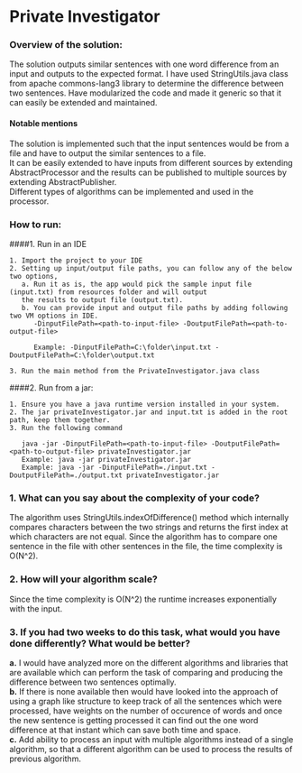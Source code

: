 
# Private Investigator

### Overview of the solution:
The solution outputs similar sentences with one word difference from an input and outputs to the expected format.
I have used StringUtils.java class from apache commons-lang3 library to determine the difference between two sentences.
Have modularized the code and made it generic so that it can easily be extended and maintained.

#### Notable mentions
The solution is implemented such that the input sentences would be from a file and have to output the similar 
sentences to a file.  
It can be easily extended to have inputs from different sources by extending AbstractProcessor and the results can 
be published to multiple sources by extending AbstractPublisher.  
Different types of algorithms can be implemented and used in the processor.  

### How to run:
####1. Run in an IDE
```text
1. Import the project to your IDE
2. Setting up input/output file paths, you can follow any of the below two options,
   a. Run it as is, the app would pick the sample input file (input.txt) from resources folder and will output 
   the results to output file (output.txt).
   b. You can provide input and output file paths by adding following two VM options in IDE.
      -DinputFilePath=<path-to-input-file> -DoutputFilePath=<path-to-output-file>
      
      Example: -DinputFilePath=C:\folder\input.txt -DoutputFilePath=C:\folder\output.txt
      
3. Run the main method from the PrivateInvestigator.java class
```

####2. Run from a jar:
```text
1. Ensure you have a java runtime version installed in your system. 
2. The jar privateInvestigator.jar and input.txt is added in the root path, keep them together.
3. Run the following command
   
   java -jar -DinputFilePath=<path-to-input-file> -DoutputFilePath=<path-to-output-file> privateInvestigator.jar
   Example: java -jar privateInvestigator.jar 
   Example: java -jar -DinputFilePath=./input.txt -DoutputFilePath=./output.txt privateInvestigator.jar
```

### 1. What can you say about the complexity of your code?
The algorithm uses StringUtils.indexOfDifference() method which internally compares characters between the two strings 
and returns the first index at which characters are not equal. Since the algorithm has to compare one sentence in the 
file with other sentences in the file, the time complexity is O(N^2).

### 2. How will your algorithm scale?
Since the time complexity is O(N^2) the runtime increases exponentially with the input.

### 3. If you had two weeks to do this task, what would you have done differently? What would be better?
**a.** I would have analyzed more on the different algorithms and libraries that are available which can perform the task of 
comparing and producing the difference between two sentences optimally.  
**b.** If there is none available then would have looked into the approach of using a graph like structure to keep track of 
all the sentences which were processed, have weights on the number of occurence of words and once the new sentence 
is getting processed it can find out the one word difference at that instant which can save both time and space.  
**c.** Add ability to process an input with multiple algorithms instead of a single algorithm, so that a different algorithm 
can be used to process the results of previous algorithm.